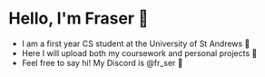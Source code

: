 <h1> Hello, I'm Fraser 👋  </h1>
<ul> <li> I am a first year CS student at the University of St Andrews 🏴󠁧󠁢󠁳󠁣󠁴󠁿 </li>
     <li> Here I will upload both my coursework and personal projects 🤖</li>
     <li> Feel free to say hi! My Discord is @fr_ser 🤙 </li></ul>
